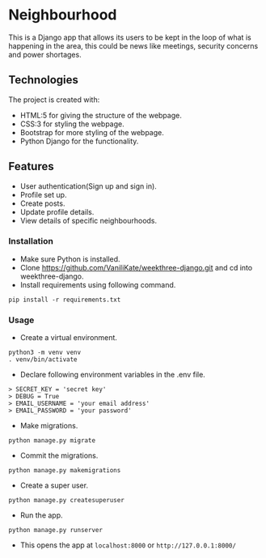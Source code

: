 # Neighbourhood
This is a Django app that allows its users to be kept in the loop of what is happening in the area, this could be news like meetings, security concerns and power shortages. 

## Technologies
The project is created with:
* HTML:5 for giving the structure of the webpage.
* CSS:3 for styling the webpage.
* Bootstrap for more styling of the webpage.
* Python Django for the functionality.

## Features

- User authentication(Sign up and sign in).
- Profile set up.
- Create posts.
- Update profile details.
- View details of specific neighbourhoods.

### Installation

- Make sure Python is installed.
- Clone https://github.com/VaniliKate/weekthree-django.git and cd into weekthree-django.
- Install requirements using following command.

```
pip install -r requirements.txt
```
### Usage

- Create a virtual environment.

```
python3 -m venv venv
. venv/bin/activate
```

- Declare following environment variables in the .env file.

```
> SECRET_KEY = 'secret key'
> DEBUG = True
> EMAIL_USERNAME = 'your email address'
> EMAIL_PASSWORD = 'your password'
```

- Make migrations.

```
python manage.py migrate
```

- Commit the migrations.

```
python manage.py makemigrations
```

- Create a super user.

```
python manage.py createsuperuser
```

- Run the app.

```
python manage.py runserver
```

- This opens the app at `localhost:8000` or `http://127.0.0.1:8000/`